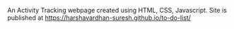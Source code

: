 An Activity Tracking webpage created using HTML, CSS, Javascript.
Site is published at https://harshavardhan-suresh.github.io/to-do-list/
